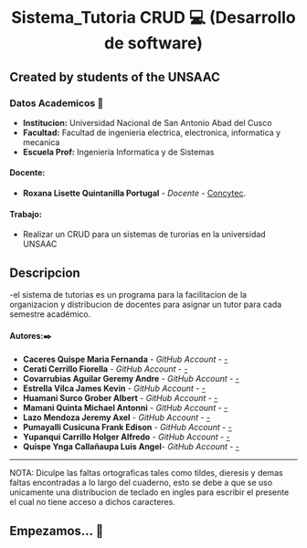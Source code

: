 # **<center> Sistema_Tutoria CRUD 💻 (Desarrollo de software) </center>**

## Created by students of the UNSAAC

### Datos Academicos 📖

- **Institucion:** Universidad Nacional de San Antonio Abad del Cusco
- **Facultad:** Facultad de ingenieria electrica, electronica, informatica y mecanica
- **Escuela Prof:** Ingenieria Informatica y de Sistemas

#### Docente:

- **Roxana Lisette Quintanilla Portugal** - _Docente_ - [Concytec](http://directorio.concytec.gob.pe/appDirectorioCTI/VerDatosInvestigador.do;jsessionid=a64a00668b861c4a52fdead99791?id_investigador=40930).

#### Trabajo:

- Realizar un CRUD para un sistemas de turorias en la universidad UNSAAC

## Descripcion
-el sistema de tutorias es un programa para la facilitacion de la organizacion y distribucion de docentes para asignar un tutor para cada semestre académico.

#### Autores:✒️

- **Caceres Quispe Maria Fernanda** - _GitHub Account_ - [-](https://github.com/MariaFernandaCaceres)
- **Cerati Cerrillo Fiorella** - _GitHub Account_ - [-](https://github.com/Fiorella2919)
- **Covarrubias Aguilar Geremy Andre** - _GitHub Account_ - [-](https://github.com/Geremy-Andre)
- **Estrella Vilca James Kevin** - _GitHub Account_ - [-](https://github.com/JamesKevinStar)
- **Huamani Surco Grober Albert** - _GitHub Account_ - [-](https://github.com/Grober976)
- **Mamani Quinta Michael Antonni** - _GitHub Account_ - [-](https://github.com/Michael-Antonni)
- **Lazo Mendoza Jeremy Axel** - _GitHub Account_ - [-](https://github.com/Jeremylazm)
- **Pumayalli Cusicuna Frank Edison** - _GitHub Account_ - [-](https://github.com/frankpumacusi)
- **Yupanqui Carrillo Holger Alfredo** - _GitHub Account_ - [-](https://github.com/holgeryc)
- **Quispe Ynga Callañaupa Luis Angel**- _GitHub Account_ - [-](https://github.com/luis1128)
---

NOTA: Diculpe las faltas ortograficas tales como tildes, dieresis y demas faltas encontradas a lo largo del cuaderno, esto se debe a que se uso unicamente una distribucion de teclado en ingles para escribir el presente el cual no tiene acceso a dichos caracteres.

## Empezamos... 🚀

